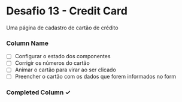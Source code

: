 # Desafio 13 - Credit Card

Uma página de cadastro de cartão de crédito

### Column Name

- [ ] Configurar o estado dos componentes
- [ ] Corrigir os números do cartão
- [ ] Animar o cartão para virar ao ser clicado
- [ ] Preencher o cartão com os dados que forem informados no form

### Completed Column ✓

<!-- - [x] Completed task title   -->
